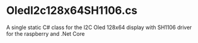 # OledI2c128x64SH1106.cs
A single static C# class for the I2C Oled 128x64 display with SH1106 driver for the raspberry and .Net Core
